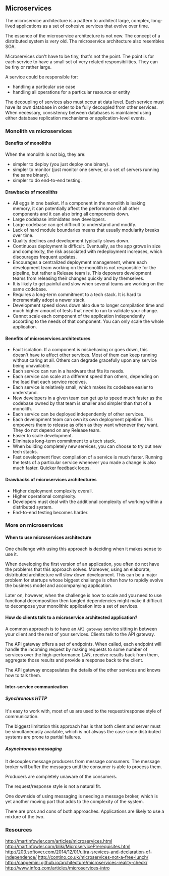 ## Microservices

The microservice architecture is a pattern to architect large, complex,
long-lived applications as a set of cohesive services that evolve over
time.

The essence of the microservice architecture is not new.
The concept of a distributed system is very old.
The microservice architecture also resembles SOA.

Microservices don't have to be tiny, that's not the point. The point is for each
service to have a small set of very related responsibilities. They can be tiny
or rather large.

A service could be responsible for:
* handling a particular use case
* handling all operations for a particular resource or entity

The decoupling of services also must occur at data level. Each service must have
its own database in order to be fully decoupled from other services.
When necessary, consistency between databases is maintained using either
database replication mechanisms or application-level events.



### Monolith vs microservices

#### Benefits of monoliths
When the monolith is not big, they are:
* simpler to deploy (you just deploy one binary).
* simpler to monitor (just monitor one server, or a set of servers running the
same binary).
* simpler to do end-to-end testing.



#### Drawbacks of monoliths
* All eggs in one basket. If a component in the monolith is leaking memory, it
can potentially affect the performance of all other components and it can also
bring all components down.
* Large codebase intimidates new developers.
* Large codebase can get difficult to understand and modify.
* Lack of hard module boundaries means that usually modularity breaks over time.
* Quality declines and development typically slows down.
* Continuous deployment is difficult. Eventually, as the app grows in size and
complexity, the risk associated with redeployment increases, which discourages
frequent updates.
* Encourages a centralized deployment management, where each development team
working on the monolith is not responsible for the pipeline, but rather a
Release team is. This depowers development teams from releasing their changes
quickly and by themselves.
* It is likely to get painful and slow when several teams are working on the
same codebase.
* Requires a long-term commitment to a tech stack. It is hard to incrementally
adopt a newer stack.
* Development speed slows down also due to longer compilation time and much
higher amount of tests that need to run to validate your change.
* Cannot scale each component of the application independently according to
the needs of that component. You can only scale the whole application.



#### Benefits of microservices architectures
* Fault isolation. If a component is misbehaving or goes down, this doesn't have
to affect other services. Most of them can keep running without caring at all.
Others can degrade gracefully upon any service being unavailable.
* Each service can run in a hardware that fits its needs.
* Each service can scale at a different speed than others, depending on the load
that each service receives.
* Each service is relatively small, which makes its codebase easier to
understand.
* New developers in a given team can get up to speed much faster as the codebase
owned by that team is smaller and simpler than that of a monolith.
* Each service can be deployed independently of other services.
* Each development team can own its own deployment pipeline. This empowers
them to release as often as they want whenever they want. They do not depend
on any Release team.
* Easier to scale development.
* Eliminates long-term commitment to a tech stack.
* When building completely new services, you can choose to try out new tech
stacks.
* Fast development flow: compilation of a service is much faster. Running
the tests of a particular service whenever you made a change is also much
faster. Quicker feedback loops.



#### Drawbacks of microservices architectures
* Higher deployment complexity overall.
* Higher operational complexity.
* Developers must deal with the additional complexity of working within a
distributed system.
* End-to-end testing becomes harder.



### More on microservices



#### When to use microservices architecture
One challenge with using this approach is deciding when it makes sense to use
it.

When developing the first version of an application, you often do not have
the problems that this approach solves. Moreover, using an elaborate,
distributed architecture will slow down development. This can be a major
problem for startups whose biggest challenge is often how to rapidly evolve
the business model and accompanying application.

Later on, however, when the challenge is how to scale and you need to use
functional decomposition then tangled dependencies might make it difficult
to decompose your monolithic application into a set of services.



#### How do clients talk to a microservice architected application?
A common approach is to have an `API gateway` service sitting in between
your client and the rest of your services. Clients talk to the API gateway.

The API gateway offers a set of endpoints. When called, each endpoint will
handle the incoming request by making requests to some number of services over
the high-performance LAN, receive results back from them, aggregate those
results and provide a response back to the client.

The API gateway encapsulates the details of the other services and knows how
to talk them.



#### Inter-service communication

##### Synchronous HTTP
It's easy to work with, most of us are used to the request/response style
of communication.

The biggest limitation this approach has is that both client and server
must be simultaneously available, which is not always the case since
distributed systems are prone to partial failures.

##### Asynchronous messaging
It decouples message producers from message consumers. The message broker will
buffer the messages until the consumer is able to process them.

Producers are completely unaware of the consumers.

The request/response style is not a natural fit.

One downside of using messaging is needing a message broker, which is yet
another moving part that adds to the complexity of the system.

There are pros and cons of both approaches. Applications are likely to use
a mixture of the two.


### Resources
http://martinfowler.com/articles/microservices.html
http://martinfowler.com/bliki/MicroservicePrerequisites.html
http://203.softover.com/2014/12/01/ultra-srevices-and-declaration-of-independence/
http://contino.co.uk/microservices-not-a-free-lunch/
http://capgemini.github.io/architecture/microservices-reality-check/
http://www.infoq.com/articles/microservices-intro
